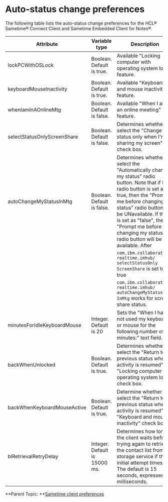 # Auto-status change preferences

The following table lists the auto-status change preferences for the HCL® Sametime® Connect Client and Sametime Embedded Client for Notes®.

|Attribute|Variable type|Description|Release|
|---------|-------------|-----------|-------|
|lockPCWithOSLock|Boolean. Default is true.|Available "Locking computer with operating system lock" feature.|7.5.1 and later|
|keyboardMouseInactivity|Boolean. Default is true.|Available "Keyboard and mouse inactivity" feature.|7.5.1 and later|
|whenIamInAOnlineMtg|Boolean. Default is false.|Available "When I am in an online meeting" feature.|7.5.1 and later|
|selectStatusOnlyScreenShare|Boolean. Default is false.|Determines whether to select the "Change my status only when I'm sharing my screen" check box.|7.5.1 and later|
|autoChangeMyStatusInMtg|Boolean. Default is false.|Determines whether to select the "Automatically change my status" radio button. Note that if this radio button is set as true, then the "Prompt me before changing my status" radio button will be UNavailable. If this is set as "false", the "Prompt me before changing my status" radio button will be available. After | 7.5.1 and later |
| | |```com.ibm.collaboration. realtime.imhub/ selectStatusOnly ScreenShare``` is set to true| |
| | | `com.ibm.collaboration.  realtime.imhub/  autoChangeMyStatus  InMtg` works for screen share status. | | 
|minutesForIdleKeyboardMouse|Integer. Default is 20|Sets the "When I have not used my keyboard or mouse for the following number of minutes:" text field.|7.5.1 and later|
|backWhenUnlocked|Boolean. Default is true.|Determines whether to select the "Return to previous status when activity is resumed" in "Locking computer with operating system lock" check box.|7.5.1 and later|
|backWhenKeyboardMouseActive|Boolean. Default is true.|Determine whether to select the "Return to previous status when activity is resumed" in "Keyboard and mouse inactivity" check box.|7.5.1 and later|
|blRetrievalRetryDelay|Integer. Default is 15000 ms.|Determines how long the client waits before trying again to retrieve the contact list from the storage service if the initial attempt times out. The default is 15 seconds, expressed as milliseconds.|8.5.2 IFR1 and later|

**Parent Topic:  **[Sametime client preferences](config_client_pref_tables.md)


